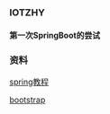 ### IOTZHY
#### 第一次SpringBoot的尝试
###  资料
[spring教程](https://spring.io/guides)

[bootstrap](https://v3.bootcss.com/)